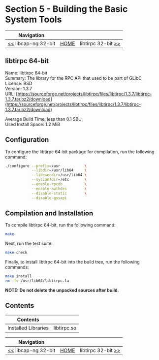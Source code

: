 # Section 5 - Building the Basic System Tools

| Navigation |||
| --- | --- | ---: |
| [<<](./libcap-ng32bit.md) libcap-ng 32-bit | [HOME](../README.md) | libtirpc 32-bit [>>](./libtirpc32bit.md) |

## libtirpc 64-bit

Name: libtirpc 64-bit<br />
Summary: The library for the RPC API that used to be part of GLibC<br />
License: BSD<br />
Version: 1.3.7<br />
URL: [https://sourceforge.net/projects/libtirpc/files/libtirpc/1.3.7/libtirpc-1.3.7.tar.bz2/download](https://sourceforge.net/projects/libtirpc/files/libtirpc/1.3.7/libtirpc-1.3.7.tar.bz2/download)<br />

Average Build Time: less than 0.1 SBU<br />
Used Install Space: 1.2 MiB<br />

## Configuration

To configure the libtirpc 64-bit package for compilation, run the following command:

```bash
./configure --prefix=/usr           \
            --libdir=/usr/lib64     \
            --libexecdir=/usr/lib64 \
            --sysconfdir=/etc       \
            --enable-rpcdb          \
            --enable-authdes        \
            --disable-static        \
            --disable-gssapi
```

## Compilation and Installation

To compile libtirpc 64-bit, run the following command:

```bash
make
```

Next, run the test suite:

```bash
make check
```

Finally, to install libtirpc 64-bit into the build tree, run the following commands:

```bash
make install
rm -fv /usr/lib64/libtirpc.la
```

**NOTE: Do not delete the unpacked sources after build.**

## Contents

| Contents | |
| --- | --- |
| Installed Libraries | libtirpc.so |

| Navigation |||
| --- | --- | ---: |
| [<<](./libcap-ng32bit.md) libcap-ng 32-bit | [HOME](../README.md) | libtirpc 32-bit [>>](./libtirpc32bit.md) |
